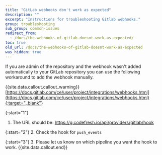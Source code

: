 ```yaml
---
title: "GitLab webhooks don't work as expected"
description: ""
excerpt: "Instructions for troubleshooting Gitlab webhooks."
group: troubleshooting
sub_group: common-issues
redirect_from:
  - /docs/the-webhooks-of-gitlab-doesnt-work-as-expected/
toc: true
old_url: /docs/the-webhooks-of-gitlab-doesnt-work-as-expected
was_hidden: true
---
```

If you are admin of the repository and the webhook wasn't added automatically to your GitLab repository you can use the following workaround to add the webhook manually. 

{{site.data.callout.callout_warning}}
[https://docs.gitlab.com/ce/user/project/integrations/webhooks.html](https://docs.gitlab.com/ce/user/project/integrations/webhooks.html){:target="_blank"} 

{:start="1"}
1. The URL should be: https://g.codefresh.io/api/providers/gitlab/hook

{:start="2"}
2. Check the hook for `push_events`

{:start="3"} 
3. Please let us know on which pipeline you want the hook to work.
{{site.data.callout.end}}
